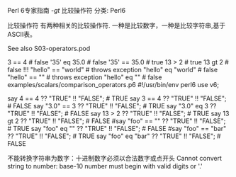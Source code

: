 Perl 6专家指南 -_gt_ 比较操作符
分类: Perl6


比较操作符
有两种相关的比较操作符. 一种是比较数字，一种是比较字符串,基于 ASCII表。


See also S03-operators.pod


  3 == 4               # false
  '35' eq 35.0         # false
  '35' == 35.0         # true
  13 > 2               # true
  13 gt 2               # false !!!
  "hello" == "world"   # throws exception
  "hello" eq "world"   # false
  "hello" == ""         # throws exception
  "hello" eq ""         # false
examples/scalars/comparison_operators.p6
#!/usr/bin/env perl6
use v6;


say 4       == 4 ?? "TRUE" !! "FALSE";     # TRUE
say 3       == 4 ?? "TRUE" !! "FALSE";     # FALSE
say "3.0"   == 3 ?? "TRUE" !! "FALSE";     # TRUE
say "3.0"   eq 3 ?? "TRUE" !! "FALSE";     # FALSE
say 13     >   2 ?? "TRUE" !! "FALSE";     # TRUE
say 13     gt 2 ?? "TRUE" !! "FALSE";     # FALSE
#say "foo"   == "" ?? "TRUE" !! "FALSE";     # TRUE
say "foo"   eq "" ?? "TRUE" !! "FALSE";     # FALSE
#say "foo"   == "bar" ?? "TRUE" !! "FALSE"; # TRUE
say "foo"   eq "bar" ?? "TRUE" !! "FALSE"; # FALSE


  不能转换字符串为数字：十进制数字必须以合法数字或点开头
  Cannot convert string to number: base-10 number must begin with valid digits or '.'